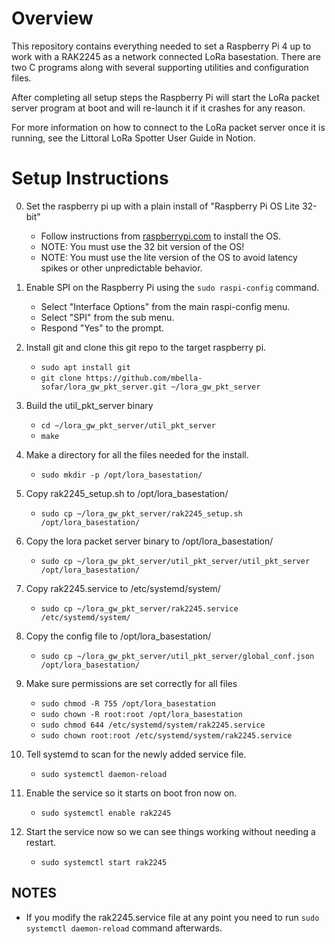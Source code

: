 # Overview

This repository contains everything needed to set a Raspberry Pi 4 up to work with a RAK2245 as a network connected LoRa basestation. There are two C programs along with several supporting utilities and configuration files.

After completing all setup steps the Raspberry Pi will start the LoRa packet server program at boot and will re-launch it if it crashes for any reason.

For more information on how to connect to the LoRa packet server once it is running, see the Littoral LoRa Spotter User Guide in Notion.

# Setup Instructions

0. Set the raspberry pi up with a plain install of "Raspberry Pi OS Lite 32-bit"
    - Follow instructions from [raspberrypi.com](https://www.raspberrypi.com/) to install the OS.
    - NOTE: You must use the 32 bit version of the OS!
    - NOTE: You must use the lite version of the OS to avoid latency spikes or other unpredictable behavior.

1. Enable SPI on the Raspberry Pi using the `sudo raspi-config` command.
   - Select "Interface Options" from the main raspi-config menu.
   - Select "SPI" from the sub menu.
   - Respond "Yes" to the prompt. 

2. Install git and clone this git repo to the target raspberry pi.
    - `sudo apt install git`
    - `git clone https://github.com/mbella-sofar/lora_gw_pkt_server.git ~/lora_gw_pkt_server`

3. Build the util_pkt_server binary
    - `cd ~/lora_gw_pkt_server/util_pkt_server`
    - `make`

4. Make a directory for all the files needed for the install.
    - `sudo mkdir -p /opt/lora_basestation/`

5. Copy rak2245_setup.sh to /opt/lora_basestation/
    - `sudo cp ~/lora_gw_pkt_server/rak2245_setup.sh /opt/lora_basestation/`

6. Copy the lora packet server binary to /opt/lora_basestation/
    - `sudo cp ~/lora_gw_pkt_server/util_pkt_server/util_pkt_server /opt/lora_basestation/`

7. Copy rak2245.service to /etc/systemd/system/
    - `sudo cp ~/lora_gw_pkt_server/rak2245.service /etc/systemd/system/`
  
8. Copy the config file to /opt/lora_basestation/
    - `sudo cp ~/lora_gw_pkt_server/util_pkt_server/global_conf.json /opt/lora_basestation/`

9. Make sure permissions are set correctly for all files
    - `sudo chmod -R 755 /opt/lora_basestation`
    - `sudo chown -R root:root /opt/lora_basestation`
    - `sudo chmod 644 /etc/systemd/system/rak2245.service`
    - `sudo chown root:root /etc/systemd/system/rak2245.service`

10. Tell systemd to scan for the newly added service file.
    - `sudo systemctl daemon-reload`

11. Enable the service so it starts on boot fron now on.
    - `sudo systemctl enable rak2245`

12. Start the service now so we can see things working without needing a restart.
    - `sudo systemctl start rak2245`

## NOTES
   - If you modify the rak2245.service file at any point you need to run `sudo systemctl daemon-reload` command afterwards.
